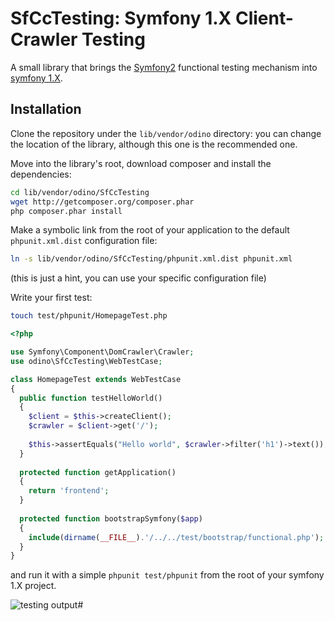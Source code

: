 # SfCcTesting: Symfony 1.X Client-Crawler Testing

A small library that brings the [Symfony2](http://symfony.com/doc/2.0/book/testing.html)
functional testing mechanism into [symfony 1.X](http://www.symfony-project.org).

## Installation 

Clone the repository under the `lib/vendor/odino` directory: you can change
the location of the library, although this one is the recommended one.

Move into the library's root, download composer and install the dependencies:

``` bash 
cd lib/vendor/odino/SfCcTesting
wget http://getcomposer.org/composer.phar
php composer.phar install
```

Make a symbolic link from the root of your application to the default
`phpunit.xml.dist` configuration file:

``` bash
ln -s lib/vendor/odino/SfCcTesting/phpunit.xml.dist phpunit.xml
```

(this is just a hint, you can use your specific configuration file)

Write your first test:

``` bash
touch test/phpunit/HomepageTest.php
```

``` php
<?php

use Symfony\Component\DomCrawler\Crawler;
use odino\SfCcTesting\WebTestCase;

class HomepageTest extends WebTestCase
{  
  public function testHelloWorld()
  {    
    $client = $this->createClient();
    $crawler = $client->get('/');
    
    $this->assertEquals("Hello world", $crawler->filter('h1')->text());
  }
  
  protected function getApplication()
  {
    return 'frontend';
  }
  
  protected function bootstrapSymfony($app)
  {
    include(dirname(__FILE__).'/../../test/bootstrap/functional.php');
  }
}
```

and run it with a simple `phpunit test/phpunit` from the root of your
symfony 1.X project.

![testing output](http://odino.github.com/images/phpunit.symfony.png)#

